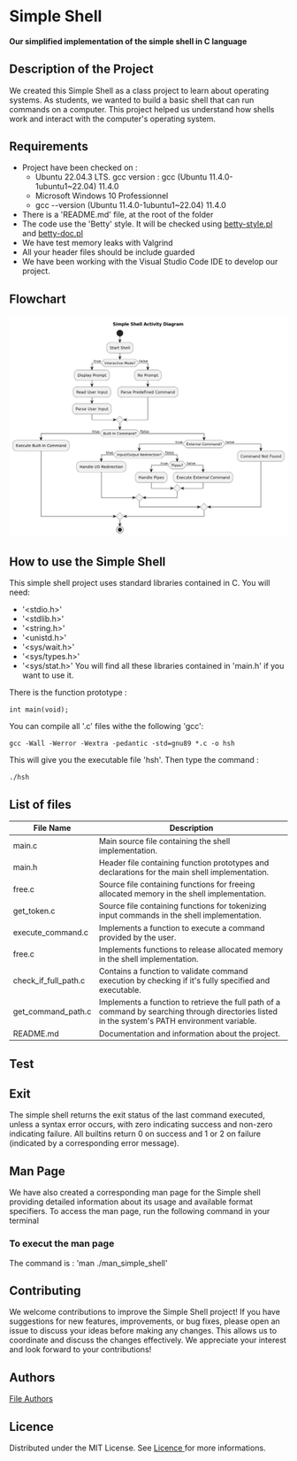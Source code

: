 # Simple Shell
#### Our simplified implementation of the simple shell in C language

## Description of the Project
We created this Simple Shell as a class project to learn about operating systems. As students, we wanted to build a basic shell that can run commands on a computer. This project helped us understand how shells work and interact with the computer's operating system.


## Requirements
* Project have been checked on :
    - Ubuntu 22.04.3 LTS. gcc version : gcc (Ubuntu 11.4.0-1ubuntu1~22.04) 11.4.0
    - Microsoft Windows 10 Professionnel
    - gcc --version (Ubuntu 11.4.0-1ubuntu1~22.04) 11.4.0
* There is a 'README.md' file, at the root of the folder
* The code use the 'Betty' style. It will be checked using [betty-style.pl](https://github.com/hs-hq/Betty/blob/main/betty-style.pl) and [betty-doc.pl](https://github.com/hs-hq/Betty/blob/main/betty-doc.pl)
* We have test memory leaks with Valgrind
* All your header files should be include guarded
* We have been working with the Visual Studio Code IDE to develop our project.

## Flowchart
<img src="diagram.png" alt= "Activity Diagram">

## How to use the Simple Shell

This simple shell project uses standard libraries contained in C. You will need:
- '<stdio.h>'
- '<stdlib.h>'
- '<string.h>'
- '<unistd.h>'
- '<sys/wait.h>'
- '<sys/types.h>'
- '<sys/stat.h>'
You will find all these libraries contained in 'main.h' if you want to use it.

There is the function prototype :
```
int main(void);
```

You can compile all '.c' files withe the following 'gcc':
```
gcc -Wall -Werror -Wextra -pedantic -std=gnu89 *.c -o hsh
```
This will give you the executable file 'hsh'.
Then type the command :
```
./hsh
```

## List of files
<table>
    <thead>
        <tr>
            <th>File Name</th>
            <th>Description</th>
        </tr>
    </thead>
    <tbody>
        <tr>
            <td>main.c</td>
            <td>Main source file containing the shell implementation.</td>
        </tr>
        <tr>
            <td>main.h</td>
            <td>Header file containing function prototypes and declarations for the main shell implementation.</td>
        </tr>
        <tr>
            <td>free.c</td>
            <td>Source file containing functions for freeing allocated memory in the shell implementation.</td>
        </tr>
        <tr>
            <td>get_token.c</td>
            <td>Source file containing functions for tokenizing input commands in the shell implementation.</td>
        </tr>
        <tr>
            <td>execute_command.c</td>
            <td>Implements a function to execute a command provided by the user.</td>
        </tr>
        <tr>
            <td>free.c</td>
            <td>Implements functions to release allocated memory in the shell implementation.</td>
        </tr>
         <tr>
            <td>check_if_full_path.c</td>
            <td>Contains a function to validate command execution by checking if it's fully specified and executable.</td>
        </tr>
         <tr>
            <td>get_command_path.c</td>
            <td>Implements a function to retrieve the full path of a command by searching through directories listed in the system's PATH environment variable.</td>
        </tr>
        <tr>
            <td>README.md</td>
            <td>Documentation and information about the project.</td>
        </tr>
    </tbody>
</table>

## Test


## Exit

The simple shell returns the exit status of the last command executed, unless a syntax error occurs, with zero indicating success and non-zero indicating failure. All builtins return 0 on success and 1 or 2 on failure (indicated by a corresponding error message).

## Man Page

We have also created a corresponding man page for the Simple shell providing detailed information about its usage and available format specifiers. To access the man page, run the following command in your terminal
### To execut  the man page 
The command is : 'man  ./man_simple_shell'

## Contributing
We welcome contributions to improve the Simple Shell project! If you have suggestions for new features, improvements, or bug fixes, please open an issue to discuss your ideas before making any changes. This allows us to coordinate and discuss the changes effectively. We appreciate your interest and look forward to your contributions!

## Authors
<a href="AUTHORS">File Authors<a>

## Licence
Distributed under the MIT License. See <a href="https://www.holbertonschool.com/">Licence </a>for more informations.